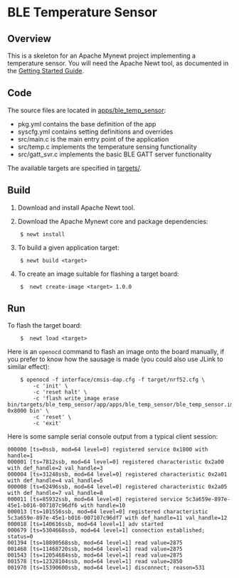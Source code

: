# BLE Temperature Sensor

## Overview

This is a skeleton for an Apache Mynewt project implementing a temperature sensor.
You will need the Apache Newt tool, as documented in the [Getting Started Guide](http://mynewt.apache.org/os/get_started/introduction/).

## Code

The source files are located in [apps/ble_temp_sensor](apps/ble_temp_sensor):

  * pkg.yml contains the base definition of the app
  * syscfg.yml contains setting definitions and overrides
  * src/main.c is the main entry point of the application
  * src/temp.c implements the temperature sensing functionality
  * src/gatt_svr.c implements the basic BLE GATT server functionality

The available targets are specified in [targets/](targets/).

## Build

1. Download and install Apache Newt tool.

2. Download the Apache Mynewt core and package dependencies:

```no-highlight
    $ newt install
```

3. To build a given application target:

```no-highlight
    $ newt build <target>
```

4. To create an image suitable for flashing a target board:

```no-highlight
    $  newt create-image <target> 1.0.0
```

## Run

To flash the target board:

```no-highlight
    $  newt load <target>
```

Here is an `openocd` command to flash an image onto the board manually, if you prefer
to know how the sausage is made (you could also use JLink to similar effect):

```no-highlight
    $ openocd -f interface/cmsis-dap.cfg -f target/nrf52.cfg \
        -c 'init' \
        -c 'reset halt' \
        -c 'flash write_image erase bin/targets/ble_temp_sensor/app/apps/ble_temp_sensor/ble_temp_sensor.img 0x8000 bin' \
        -c 'reset' \
        -c 'exit'
```

Here is some sample serial console output from a typical client session:

```no-highlight
000000 [ts=0ssb, mod=64 level=0] registered service 0x1800 with handle=1
000001 [ts=7812ssb, mod=64 level=0] registered characteristic 0x2a00 with def_handle=2 val_handle=3
000004 [ts=31248ssb, mod=64 level=0] registered characteristic 0x2a01 with def_handle=4 val_handle=5
000008 [ts=62496ssb, mod=64 level=0] registered characteristic 0x2a05 with def_handle=7 val_handle=8
000011 [ts=85932ssb, mod=64 level=0] registered service 5c3a659e-897e-45e1-b016-007107c96df6 with handle=10
000013 [ts=101556ssb, mod=64 level=0] registered characteristic 5c3a659e-897e-45e1-b016-007107c96df7 with def_handle=11 val_handle=12
000018 [ts=140616ssb, mod=64 level=1] adv started
000679 [ts=5304668ssb, mod=64 level=1] connection established; status=0
001394 [ts=10890568ssb, mod=64 level=1] read value=2875
001468 [ts=11468720ssb, mod=64 level=1] read value=2875
001543 [ts=12054684ssb, mod=64 level=1] read value=2875
001578 [ts=12328104ssb, mod=64 level=1] read value=2850
001970 [ts=15390600ssb, mod=64 level=1] disconnect; reason=531
```
